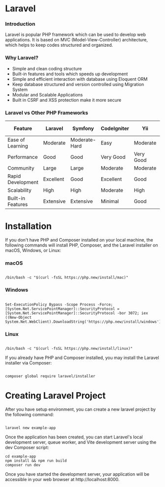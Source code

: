 # Laravel
### Introduction
Laravel is popular PHP framework which can be used to develop web applications. It is based on MVC (Model-View-Controller) architecture, which helps to keep codes structured and organized.

### Why Laravel?
- Simple and clean coding structure
- Built-in features and tools which speeds up development
- Simple and efficient interaction with database using Eloquent ORM
- Keep database structured and version controlled using Migration System
- Modular and Scalable Applications
- Built in CSRF and XSS protection make it more secure

### Laravel vs Other PHP Frameworks
| Feature	| Laravel |	Symfony |	CodeIgniter |	Yii |	Phalcon |	Zend Framework |
|---------|---------|---------|-------------|-----|---------|----------------|
| Ease of Learning |	Moderate |	Moderate-Hard |	Easy |	Moderate |	Hard |	Hard |
| Performance |	Good |	Good |	Very Good |	Very Good |	Excellent |	Good |
| Community |	Large |	Large |	Moderate |	Moderate |	Small |	Moderate |
| Rapid Development |	Excellent |	Good |	Excellent |	Good |	Good |	Moderate |
| Scalability |	High |	High |	Moderate |	High |	High |	Very High |
| Built-in Features |	Extensive |	Extensive |	Minimal |	Good |	Limited |	Good |

# Installation
If you don't have PHP and Composer installed on your local machine, the following commands will install PHP, Composer, and the Laravel installer on macOS, Windows, or Linux:
### macOS
```

/bin/bash -c "$(curl -fsSL https://php.new/install/mac)"

```
### Windows
```

Set-ExecutionPolicy Bypass -Scope Process -Force; [System.Net.ServicePointManager]::SecurityProtocol = [System.Net.ServicePointManager]::SecurityProtocol -bor 3072; iex ((New-Object System.Net.WebClient).DownloadString('https://php.new/install/windows'))

```
### Linux
```

/bin/bash -c "$(curl -fsSL https://php.new/install/linux)"

```
If you already have PHP and Composer installed, you may install the Laravel installer via Composer:
```

composer global require laravel/installer

```

# Creating Laravel Project
After you have setup environment, you can create a new laravel project by the following command:
```

laravel new example-app

```
Once the application has been created, you can start Laravel's local development server, queue worker, and Vite development server using the dev Composer script:
```
cd example-app
npm install && npm run build
composer run dev
```
Once you have started the development server, your application will be accessible in your web browser at http://localhost:8000.

